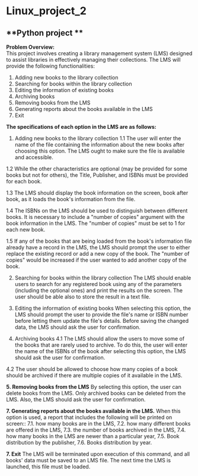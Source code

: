 # Linux_project_2
**Python project **
----------------------------------------
**Problem Overview:**  
This project involves creating a library management system (LMS) designed to assist libraries in effectively 
managing their collections. The LMS will provide the following functionalities: 
1. Adding new books to the library collection 
2. Searching for books within the library collection 
3. Editing the information of existing books 
4. Archiving books 
5. Removing books from the LMS 
6. Generating reports about the books available in the LMS 
7. Exit

**The specifications of each option in the LMS are as follows:**
1. Adding new books to the library collection 
1.1 The user will enter the name of the file containing the information about the new books after choosing this option. The LMS ought to make sure the file is available and accessible.  

   
1.2 While the other characteristics are optional (may be provided for some books but not for others), the Title, Publisher, and ISBNs must be provided for each book.
    
1.3 The LMS should display the book information on the screen, book after book, as it loads the book's information from the file.
   
1.4 The ISBNs on the LMS should be used to distinguish between different books. It is necessary to include a "number of copies" argument with the book information in the LMS. The "number of copies" must be set to 1 for each new book.
   
1.5 If any of the books that are being loaded from the book's information file already have a record in the LMS, the LMS should prompt the user to either replace the existing record or add a new copy of the book. The "number of copies" would be increased if the user wanted to add another copy of the book. 


2. Searching for books within the library collection 
The LMS should enable users to search for any registered book using any of the parameters (including the optional ones) and print the results on the screen. The user should be able also to store the result in a text file. 


3. Editing the information of existing books 
When selecting this option, the LMS should prompt the user to provide the file's name or ISBN number before letting them update the file's details. Before saving the changed data, the LMS should ask the user for confirmation.

4. Archiving books 
4.1 The LMS should allow the users to move some of the books that are rarely used to archive. To do this, the user will enter the name of the ISBNs of the book after selecting this option, the LMS should ask the user for confirmation. 

4.2 The user should be allowed to choose how many copies of a book should be archived if there are multiple copies of it available in the LMS. 

**5. Removing books from the LMS**
By selecting this option, the user can delete books from the LMS. Only archived books can be deleted from the LMS. Also, the LMS should ask the user for confirmation.

**7. Generating reports about the books available in the LMS.**
When this option is used, a report that includes the following will be printed on screen:: 
7.1. how many books are in the LMS, 
7.2. how many different books are offered in the LMS, 
7.3. the number of books archived in the LMS, 
7.4. how many books in the LMS are newer than a particular year, 
7.5. Book distribution by the publisher, 
7.6. Books distribution by year. 


**7. Exit**
The LMS will be terminated upon execution of this command, and all books' data must be saved to an LMS file. The next time the LMS is launched, this file must be loaded. 



